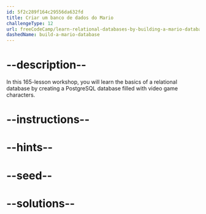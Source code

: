 ```yaml
---
id: 5f2c289f164c29556da632fd
title: Criar um banco de dados do Mario
challengeType: 12
url: freeCodeCamp/learn-relational-databases-by-building-a-mario-database
dashedName: build-a-mario-database
---
```


# --description--

In this 165-lesson workshop, you will learn the basics of a relational database by creating a PostgreSQL database filled with video game characters.

# --instructions--

# --hints--

# --seed--

# --solutions--
